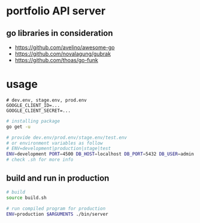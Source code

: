 # portfolio API server

## go libraries in consideration

 - https://github.com/avelino/awesome-go
 - https://github.com/novalagung/gubrak
 - https://github.com/thoas/go-funk

# usage

```env
# dev.env, stage.env, prod.env
GOOGLE_CLIENT_ID=...
GOOGLE_CLIENT_SECRET=...
```

```sh
# installing package
go get -u

# provide dev.env/prod.env/stage.env/test.env
# or environment variables as follow
# ENV=development|production|stage|test
ENV=development PORT=4500 DB_HOST=localhost DB_PORT=5432 DB_USER=admin DB_PASSWORD=1234 DB_NAME=portfolio go run main.go
# check .sh for more info
```

## build and run in production

```sh
# build
source build.sh

# run compiled program for production
ENV=production $ARGUMENTS ./bin/server
```